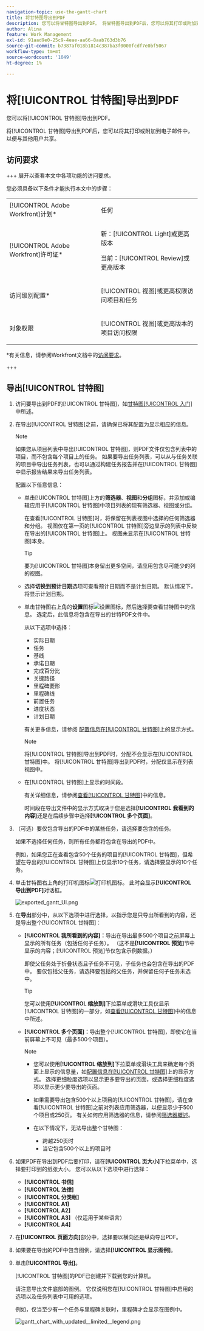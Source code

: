 ```yaml
---
navigation-topic: use-the-gantt-chart
title: 将甘特图导出到PDF
description: 您可以将甘特图导出到PDF。 将甘特图导出到PDF后，您可以将其打印或附加到电子邮件中，以与其他用户共享。
author: Alina
feature: Work Management
exl-id: 91aad9e0-25c9-4eae-aa66-8aab763d3b76
source-git-commit: b7387af018b1814c387ba3f0000fcdf7e0bf5067
workflow-type: tm+mt
source-wordcount: '1049'
ht-degree: 1%

---
```


# 将[!UICONTROL 甘特图]导出到PDF

<!--Audited: 09/2024-->

您可以将[!UICONTROL 甘特图]导出到PDF。

将[!UICONTROL 甘特图]导出到PDF后，您可以将其打印或附加到电子邮件中，以便与其他用户共享。

## 访问要求

+++ 展开以查看本文中各项功能的访问要求。

您必须具备以下条件才能执行本文中的步骤：

<table style="table-layout:auto"> 
 <col> 
 <col> 
 <tbody> 
  <tr> 
   <td role="rowheader">[!UICONTROL Adobe Workfront]计划*</td> 
   <td> <p>任何 </p> </td> 
  </tr> 
  <tr> 
   <td role="rowheader">[!UICONTROL Adobe Workfront]许可证*</td> 
   <td> <p>新：[!UICONTROL Light]或更高版本</p>
   <p>当前：[!UICONTROL Review]或更高版本</p> </td> 
  </tr> 
  <tr> 
   <td role="rowheader">访问级别配置*</td> 
   <td> <p>[!UICONTROL 视图]或更高权限访问项目和任务</p> </td> 
  </tr> 
  <tr> 
   <td role="rowheader">对象权限</td> 
   <td> <p>[!UICONTROL 视图]或更高版本的项目访问权限</p> </td> 
  </tr> 
 </tbody> 
</table>

*有关信息，请参阅Workfront文档中的[访问要求](/help/quicksilver/administration-and-setup/add-users/access-levels-and-object-permissions/access-level-requirements-in-documentation.md)。

+++

## 导出[!UICONTROL 甘特图]

1. 访问要导出到PDF的[!UICONTROL 甘特图]，如[甘特图[!UICONTROL 入门]](../../../manage-work/gantt-chart/use-the-gantt-chart/get-started-with-gantt.md)中所述。
1. 在导出[!UICONTROL 甘特图]之前，请确保已将其配置为显示相应的信息。

   >[!NOTE]
   >
   >如果您从项目列表中导出[!UICONTROL 甘特图]，则PDF文件仅包含列表中的项目，而不包含每个项目上的任务。 如果要导出任务列表，可以从与任务关联的项目中导出任务列表，也可以通过构建任务报告并在[!UICONTROL 甘特图]中显示报告结果来导出任务列表。

   配置以下任意信息：

   * 单击[!UICONTROL 甘特图]上方的&#x200B;**筛选器**、**视图**&#x200B;和&#x200B;**分组**&#x200B;图标，并添加或编辑应用于[!UICONTROL 甘特图]中项目列表的现有筛选器、视图或分组。

     在查看[!UICONTROL 甘特图]时，将保留在列表视图中选择的任何筛选器和分组。 视图仅在第一页的[!UICONTROL 甘特图]旁边显示的列表中反映在导出的[!UICONTROL 甘特图]上。 视图未显示在[!UICONTROL 甘特图]本身。

     >[!TIP]
     >
     >要为[!UICONTROL 甘特图]本身留出更多空间，请应用包含尽可能少的列的视图。

   * 选择&#x200B;**切换到预计日期**&#x200B;选项可查看预计日期而不是计划日期。 默认情况下，将显示计划日期。

   * 单击甘特图右上角的&#x200B;**设置**&#x200B;图标![设置图标](assets/settings-icon.png)，然后选择要查看甘特图中的信息。 选定后，此信息将包含在导出的甘特PDF文件中。

     从以下选项中选择：

      * 实际日期
      * 任务
      * 基线
      * 承诺日期
      * 完成百分比
      * 关键路径
      * 里程碑菱形
      * 里程碑线
      * 前置任务
      * 进度状态
      * 计划日期

     有关更多信息，请参阅   [配置信息在[!UICONTROL 甘特图]](../../../manage-work/gantt-chart/use-the-gantt-chart/configure-info-on-gantt-chart.md)上的显示方式。

     >[!NOTE]
     >
     > 将[!UICONTROL 甘特图]导出到PDF时，分配不会显示在[!UICONTROL 甘特图]中。 将[!UICONTROL 甘特图]导出到PDF时，分配仅显示在列表视图中。

   * 在[!UICONTROL 甘特图]上显示的时间段。

     有关详细信息，请参阅[查看[!UICONTROL 甘特图]](../../../manage-work/gantt-chart/use-the-gantt-chart/view-info-in-gantt.md)中的信息。

     时间段在导出文件中的显示方式取决于您是选择&#x200B;**[!UICONTROL 我看到的内容]**&#x200B;还是在后续步骤中选择&#x200B;**[!UICONTROL 多个页面]**。

1. （可选）要仅包含导出的PDF中的某些任务，请选择要包含的任务。

   如果不选择任何任务，则所有任务都将包含在导出的PDF中。

   例如，如果您正在查看包含50个任务的项目的[!UICONTROL 甘特图]，但希望在导出的[!UICONTROL 甘特图]上仅显示10个任务，请选择要显示的10个任务。

1. 单击甘特图右上角的打印机图标![打印机图标](assets/printer-icon.png)。
此时会显示&#x200B;**[!UICONTROL 导出到PDF]**&#x200B;对话框。

   ![exported_gantt_UI.png](assets/exported-gantt-ui-350x225.png)

1. 在&#x200B;**导出**&#x200B;部分中，从以下选项中进行选择，以指示您是只导出所看到的内容，还是导出整个[!UICONTROL 甘特图]：

   * **[!UICONTROL 我所看到的内容]：**&#x200B;导出在导出最多500个项目之前屏幕上显示的所有任务（包括任何子任务）。 （这不是&#x200B;**[!UICONTROL 预览]**&#x200B;节中显示的内容；[!UICONTROL 预览]节仅包含示例数据。）

     即使父任务处于折叠状态且子任务不可见，子任务也会包含在导出的PDF中。 要仅包括父任务，请选择要包括的父任务，并保留任何子任务未选中。

     >[!TIP]
     >
     >您可以使用&#x200B;**[!UICONTROL 缩放到]**&#x200B;下拉菜单或滑块工具仅显示[!UICONTROL 甘特图]的一部分，如[查看[!UICONTROL 甘特图]](../../../manage-work/gantt-chart/use-the-gantt-chart/view-info-in-gantt.md)中的信息中所述。


   * **[!UICONTROL 多个页面]：**&#x200B;导出整个[!UICONTROL 甘特图]，即使它在当前屏幕上不可见（最多500个项目）。

     >[!NOTE]
     >
     >* 您可以使用&#x200B;**[!UICONTROL 缩放到]**&#x200B;下拉菜单或滑块工具来确定每个页面上显示的信息量，如[配置信息在[!UICONTROL 甘特图]](../../../manage-work/gantt-chart/use-the-gantt-chart/configure-info-on-gantt-chart.md)上的显示方式。 选择更细粒度选项以显示更多要导出的页面，或选择更细粒度选项以显示更少要导出的页面。
     >
     >* 如果需要导出包含500个以上项目的[!UICONTROL 甘特图]，请在查看[!UICONTROL 甘特图]之前对列表应用筛选器，以便显示少于500个项目或250页。 有关如何应用筛选器的信息，请参阅[筛选器概述](../../../reports-and-dashboards/reports/reporting-elements/filters-overview.md)。
     >
     >
     >* 在以下情况下，无法导出整个甘特图：
     >   
     >   * 跨越250页时
     >   * 当它包含500个以上的项目时


1. 如果PDF在导出到PDF后要打印，请在&#x200B;**[!UICONTROL 页大小]**&#x200B;下拉菜单中，选择要打印到的纸张大小。
您可以从以下选项中进行选择：

   * **[!UICONTROL 书信]**
   * **[!UICONTROL 法律]**
   * **[!UICONTROL 分类帐]**
   * **[!UICONTROL A1]**
   * **[!UICONTROL A2]**
   * **[!UICONTROL A3]** （仅适用于某些语言）
   * **[!UICONTROL A4]**
1. 在&#x200B;**[!UICONTROL 页面方向]**&#x200B;部分中，选择要以横向还是纵向导出PDF。
1. 如果要在导出的PDF中包含图例，请选择&#x200B;**[!UICONTROL 显示图例]**。
1. 单击&#x200B;**[!UICONTROL 导出]**。

   [!UICONTROL 甘特图]的PDF已创建并下载到您的计算机。

   请注意导出文件底部的图例。 它仅说明您在[!UICONTROL 甘特图]中启用的选项以及任务列表中可用的选项。

   例如，仅当至少有一个任务与里程碑关联时，里程碑才会显示在图例中。

   ![gantt_chart_with_updated__limited__legend.png](assets/gantt-chart-with-updated--limited--legend-350x271.png)

